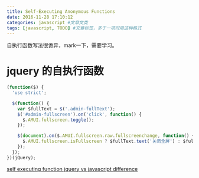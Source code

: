 ```yaml
---
title: Self-Executing Anonymous Functions
date: 2016-11-28 17:10:12
categories: javascript #文章文类
tags: [javascript, TODO] #文章标签，多于一项时用这种格式
---
```

自执行函数写法很诡异，mark一下，需要学习。
<!--more-->
# jquery 的自执行函数

``` js
(function($) {
  'use strict';

  $(function() {
    var $fullText = $('.admin-fullText');
    $('#admin-fullscreen').on('click', function() {
      $.AMUI.fullscreen.toggle();
    });

    $(document).on($.AMUI.fullscreen.raw.fullscreenchange, function() {
      $.AMUI.fullscreen.isFullscreen ? $fullText.text('关闭全屏') : $fullText.text('开启全屏');
    });
  });
})(jQuery);
```
[self executing function jquery vs javascript difference](http://stackoverflow.com/questions/19491650/self-executing-function-jquery-vs-javascript-difference)

